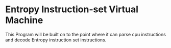 # Entropy Instruction-set Virtual Machine

This Program will be built on to the point where it can parse cpu instructions and decode Entropy instruction set instructions.

